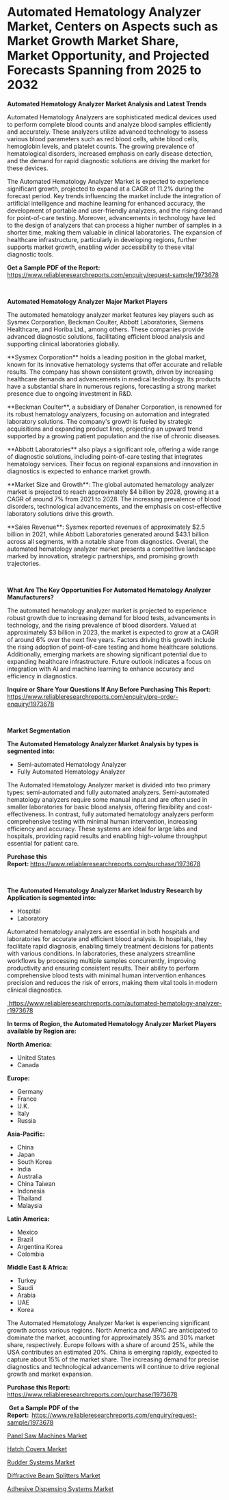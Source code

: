 <p><h1>Automated Hematology Analyzer Market, Centers on Aspects such as Market Growth Market Share, Market Opportunity, and Projected Forecasts Spanning from 2025 to 2032</h1></p><p><strong>Automated Hematology Analyzer Market Analysis and Latest Trends</strong></p>
<p><p>Automated Hematology Analyzers are sophisticated medical devices used to perform complete blood counts and analyze blood samples efficiently and accurately. These analyzers utilize advanced technology to assess various blood parameters such as red blood cells, white blood cells, hemoglobin levels, and platelet counts. The growing prevalence of hematological disorders, increased emphasis on early disease detection, and the demand for rapid diagnostic solutions are driving the market for these devices.</p><p>The Automated Hematology Analyzer Market is expected to experience significant growth, projected to expand at a CAGR of 11.2% during the forecast period. Key trends influencing the market include the integration of artificial intelligence and machine learning for enhanced accuracy, the development of portable and user-friendly analyzers, and the rising demand for point-of-care testing. Moreover, advancements in technology have led to the design of analyzers that can process a higher number of samples in a shorter time, making them valuable in clinical laboratories. The expansion of healthcare infrastructure, particularly in developing regions, further supports market growth, enabling wider accessibility to these vital diagnostic tools.</p></p>
<p><strong>Get a Sample PDF of the Report:&nbsp;</strong> <a href="https://www.reliableresearchreports.com/enquiry/request-sample/1973678?utm_campaign=31&utm_medium=2&utm_source=Github&utm_content=ia&utm_term=23022025&utm_id=automated-hematology-analyzer">https://www.reliableresearchreports.com/enquiry/request-sample/1973678</a></p>
<p>&nbsp;</p>
<p><strong>Automated Hematology Analyzer Major Market Players</strong></p>
<p><p>The automated hematology analyzer market features key players such as Sysmex Corporation, Beckman Coulter, Abbott Laboratories, Siemens Healthcare, and Horiba Ltd., among others. These companies provide advanced diagnostic solutions, facilitating efficient blood analysis and supporting clinical laboratories globally.</p><p>**Sysmex Corporation** holds a leading position in the global market, known for its innovative hematology systems that offer accurate and reliable results. The company has shown consistent growth, driven by increasing healthcare demands and advancements in medical technology. Its products have a substantial share in numerous regions, forecasting a strong market presence due to ongoing investment in R&D.</p><p>**Beckman Coulter**, a subsidiary of Danaher Corporation, is renowned for its robust hematology analyzers, focusing on automation and integrated laboratory solutions. The company's growth is fueled by strategic acquisitions and expanding product lines, projecting an upward trend supported by a growing patient population and the rise of chronic diseases.</p><p>**Abbott Laboratories** also plays a significant role, offering a wide range of diagnostic solutions, including point-of-care testing that integrates hematology services. Their focus on regional expansions and innovation in diagnostics is expected to enhance market growth.</p><p>**Market Size and Growth**: The global automated hematology analyzer market is projected to reach approximately $4 billion by 2028, growing at a CAGR of around 7% from 2021 to 2028. The increasing prevalence of blood disorders, technological advancements, and the emphasis on cost-effective laboratory solutions drive this growth.</p><p>**Sales Revenue**: Sysmex reported revenues of approximately $2.5 billion in 2021, while Abbott Laboratories generated around $43.1 billion across all segments, with a notable share from diagnostics. Overall, the automated hematology analyzer market presents a competitive landscape marked by innovation, strategic partnerships, and promising growth trajectories.</p></p>
<p>&nbsp;</p>
<p><strong>What Are The Key Opportunities For Automated Hematology Analyzer Manufacturers?</strong></p>
<p><p>The automated hematology analyzer market is projected to experience robust growth due to increasing demand for blood tests, advancements in technology, and the rising prevalence of blood disorders. Valued at approximately $3 billion in 2023, the market is expected to grow at a CAGR of around 6% over the next five years. Factors driving this growth include the rising adoption of point-of-care testing and home healthcare solutions. Additionally, emerging markets are showing significant potential due to expanding healthcare infrastructure. Future outlook indicates a focus on integration with AI and machine learning to enhance accuracy and efficiency in diagnostics.</p></p>
<p><strong>Inquire or Share Your Questions If Any Before Purchasing This Report:</strong> <a href="https://www.reliableresearchreports.com/enquiry/pre-order-enquiry/1973678?utm_campaign=31&utm_medium=2&utm_source=Github&utm_content=ia&utm_term=23022025&utm_id=automated-hematology-analyzer">https://www.reliableresearchreports.com/enquiry/pre-order-enquiry/1973678</a></p>
<p>&nbsp;</p>
<p><strong>Market Segmentation</strong></p>
<p><strong>The Automated Hematology Analyzer Market Analysis by types is segmented into:</strong></p>
<p><ul><li>Semi-automated Hematology Analyzer</li><li>Fully Automated Hematology Analyzer</li></ul></p>
<p><p>The Automated Hematology Analyzer market is divided into two primary types: semi-automated and fully automated analyzers. Semi-automated hematology analyzers require some manual input and are often used in smaller laboratories for basic blood analysis, offering flexibility and cost-effectiveness. In contrast, fully automated hematology analyzers perform comprehensive testing with minimal human intervention, increasing efficiency and accuracy. These systems are ideal for large labs and hospitals, providing rapid results and enabling high-volume throughput essential for patient care.</p></p>
<p><strong>Purchase this Report:&nbsp;</strong><a href="https://www.reliableresearchreports.com/purchase/1973678?utm_campaign=31&utm_medium=2&utm_source=Github&utm_content=ia&utm_term=23022025&utm_id=automated-hematology-analyzer">https://www.reliableresearchreports.com/purchase/1973678</a></p>
<p>&nbsp;</p>
<p><strong>The Automated Hematology Analyzer Market Industry Research by Application is segmented into:</strong></p>
<p><ul><li>Hospital</li><li>Laboratory</li></ul></p>
<p><p>Automated hematology analyzers are essential in both hospitals and laboratories for accurate and efficient blood analysis. In hospitals, they facilitate rapid diagnosis, enabling timely treatment decisions for patients with various conditions. In laboratories, these analyzers streamline workflows by processing multiple samples concurrently, improving productivity and ensuring consistent results. Their ability to perform comprehensive blood tests with minimal human intervention enhances precision and reduces the risk of errors, making them vital tools in modern clinical diagnostics.</p></p>
<p><a href="https://www.reliableresearchreports.com/automated-hematology-analyzer-r1973678?utm_campaign=31&utm_medium=2&utm_source=Github&utm_content=ia&utm_term=23022025&utm_id=automated-hematology-analyzer">&nbsp;https://www.reliableresearchreports.com/automated-hematology-analyzer-r1973678</a></p>
<p><strong>In terms of Region, the Automated Hematology Analyzer Market Players available by Region are:</strong></p>
<p>
    <p> <strong> North America: </strong>
        <ul>
            <li>United States</li>
            <li>Canada</li>
        </ul>
        </p> 
    <p> <strong> Europe: </strong>
        <ul>
            <li>Germany</li>
            <li>France</li>
            <li>U.K.</li>
            <li>Italy</li>
            <li>Russia</li>
        </ul>
        </p> 
    <p> <strong> Asia-Pacific: </strong>
        <ul>
            <li>China</li>
            <li>Japan</li>
            <li>South Korea</li>
            <li>India</li>
            <li>Australia</li>
            <li>China Taiwan</li>
            <li>Indonesia</li>
            <li>Thailand</li>
            <li>Malaysia</li>
        </ul>
        </p> 
    <p> <strong> Latin America: </strong>
        <ul>
            <li>Mexico</li>
            <li>Brazil</li>
            <li>Argentina Korea</li>
            <li>Colombia</li>
        </ul>
        </p> 
    <p> <strong> Middle East & Africa: </strong>
        <ul>
            <li>Turkey</li>
            <li>Saudi</li>
            <li>Arabia</li>
            <li>UAE</li>
            <li>Korea</li>
        </ul>
    </p>
    </p>
<p><p>The Automated Hematology Analyzer Market is experiencing significant growth across various regions. North America and APAC are anticipated to dominate the market, accounting for approximately 35% and 30% market share, respectively. Europe follows with a share of around 25%, while the USA contributes an estimated 20%. China is emerging rapidly, expected to capture about 15% of the market share. The increasing demand for precise diagnostics and technological advancements will continue to drive regional growth and market expansion.</p></p>
<p><strong>Purchase this Report: </strong><a href="https://www.reliableresearchreports.com/purchase/1973678?utm_campaign=31&utm_medium=2&utm_source=Github&utm_content=ia&utm_term=23022025&utm_id=automated-hematology-analyzer">https://www.reliableresearchreports.com/purchase/1973678</a></p>
<p>&nbsp;<strong>Get a Sample PDF of the Report:&nbsp;&nbsp;</strong><a href="https://www.reliableresearchreports.com/enquiry/request-sample/1973678?utm_campaign=31&utm_medium=2&utm_source=Github&utm_content=ia&utm_term=23022025&utm_id=automated-hematology-analyzer">https://www.reliableresearchreports.com/enquiry/request-sample/1973678</a></p>
<p><strong></strong></p>
<p><p><a href="https://github.com/shopovdjondo/Market-Research-Report-List-1/blob/main/panel-saw-machines-market.md?utm_campaign=31&utm_medium=2&utm_source=Github&utm_content=ia&utm_term=23022025&utm_id=automated-hematology-analyzer">Panel Saw Machines Market</a></p><p><a href="https://github.com/salodipura00/Market-Research-Report-List-1/blob/main/hatch-covers-market.md?utm_campaign=31&utm_medium=2&utm_source=Github&utm_content=ia&utm_term=23022025&utm_id=automated-hematology-analyzer">Hatch Covers Market</a></p><p><a href="https://github.com/supicweg/Market-Research-Report-List-1/blob/main/rudder-systems-market.md?utm_campaign=31&utm_medium=2&utm_source=Github&utm_content=ia&utm_term=23022025&utm_id=automated-hematology-analyzer">Rudder Systems Market</a></p><p><a href="https://github.com/saeiddaemo/Market-Research-Report-List-1/blob/main/diffractive-beam-splitters-market.md?utm_campaign=31&utm_medium=2&utm_source=Github&utm_content=ia&utm_term=23022025&utm_id=automated-hematology-analyzer">Diffractive Beam Splitters Market</a></p><p><a href="https://github.com/toqiourir/Market-Research-Report-List-1/blob/main/adhesive-dispensing-systems-market.md?utm_campaign=31&utm_medium=2&utm_source=Github&utm_content=ia&utm_term=23022025&utm_id=automated-hematology-analyzer">Adhesive Dispensing Systems Market</a></p></p>